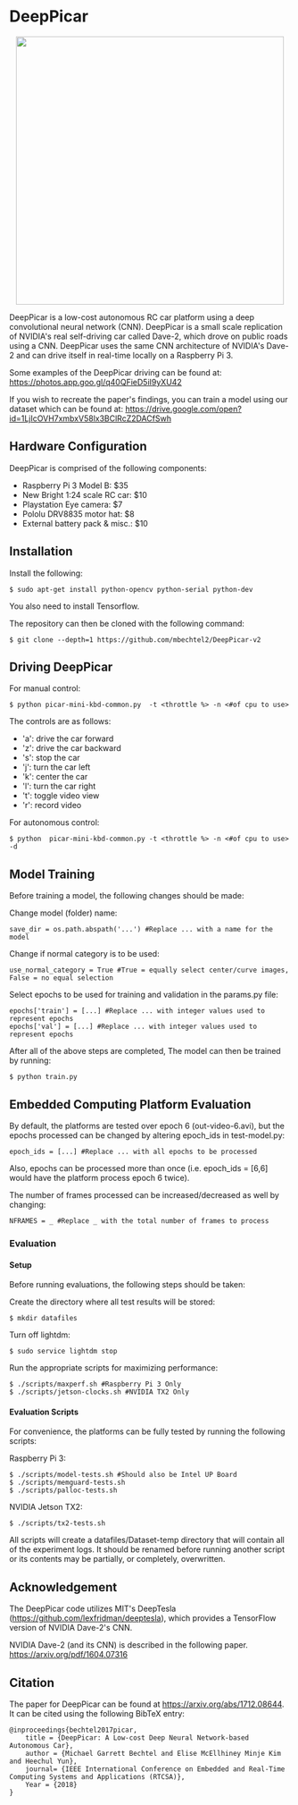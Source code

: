 # DeepPicar

<p align="center"><img src="https://github.com/mbechtel2/DeepPicar-v2/blob/master/images/DeepPicar_platform.jpg" width="480" height="480"/></p>

DeepPicar is a low-cost autonomous RC car platform using a deep
convolutional neural network (CNN). DeepPicar is a small scale replication
of NVIDIA's real self-driving car called Dave-2, which drove on public
roads using a CNN. DeepPicar uses the same CNN architecture of NVIDIA's
Dave-2 and can drive itself in real-time locally on a Raspberry Pi 3.

Some examples of the DeepPicar driving can be found at: https://photos.app.goo.gl/q40QFieD5iI9yXU42

If you wish to recreate the paper's findings, you can train a model using our dataset which can be found at:
https://drive.google.com/open?id=1LjIcOVH7xmbxV58lx3BClRcZ2DACfSwh

## Hardware Configuration
DeepPicar is comprised of the following components:

* Raspberry Pi 3 Model B: $35
* New Bright 1:24 scale RC car: $10
* Playstation Eye camera: $7
* Pololu DRV8835 motor hat: $8
* External battery pack & misc.: $10

## Installation

Install the following:

	$ sudo apt-get install python-opencv python-serial python-dev

You also need to install Tensorflow.

The repository can then be cloned with the following command:

	$ git clone --depth=1 https://github.com/mbechtel2/DeepPicar-v2


## Driving DeepPicar
For manual control:

	$ python picar-mini-kbd-common.py  -t <throttle %> -n <#of cpu to use>

The controls are as follows:
* 'a': drive the car forward
* 'z': drive the car backward
* 's': stop the car
* 'j': turn the car left
* 'k': center the car
* 'l': turn the car right
* 't': toggle video view
* 'r': record video

For autonomous control:

	$ python  picar-mini-kbd-common.py -t <throttle %> -n <#of cpu to use> -d

## Model Training
Before training a model, the following changes should be made:

Change model (folder) name:

	save_dir = os.path.abspath('...') #Replace ... with a name for the model

Change if normal category is to be used:

	use_normal_category = True #True = equally select center/curve images, False = no equal selection

Select epochs to be used for training and validation in the params.py file:

	epochs['train'] = [...] #Replace ... with integer values used to represent epochs  
	epochs['val'] = [...] #Replace ... with integer values used to represent epochs

After all of the above steps are completed, The model can then be trained
by running:

	$ python train.py

## Embedded Computing Platform Evaluation
By default, the platforms are tested over epoch 6 (out-video-6.avi), but
the epochs processed can be changed by altering epoch_ids in test-model.py:

	epoch_ids = [...] #Replace ... with all epochs to be processed

Also, epochs can be processed more than once (i.e. epoch_ids = [6,6] would
have the platform process epoch 6 twice).

The number of frames processed can be increased/decreased as well by
changing:

	NFRAMES = _ #Replace _ with the total number of frames to process

### Evaluation

#### Setup

Before running evaluations, the following steps should be taken:

Create the directory where all test results will be stored:

	$ mkdir datafiles

Turn off lightdm:

	$ sudo service lightdm stop

Run the appropriate scripts for maximizing performance:

	$ ./scripts/maxperf.sh #Raspberry Pi 3 Only
	$ ./scripts/jetson-clocks.sh #NVIDIA TX2 Only

#### Evaluation Scripts

For convenience, the platforms can be fully tested by running the following
scripts:

Raspberry Pi 3:

	$ ./scripts/model-tests.sh #Should also be Intel UP Board
	$ ./scripts/memguard-tests.sh
	$ ./scripts/palloc-tests.sh

NVIDIA Jetson TX2:

	$ ./scripts/tx2-tests.sh

All scripts will create a datafiles/Dataset-temp directory that will contain all of the experiment logs. It should be renamed before running another script or its contents may be partially, or completely, overwritten.

## Acknowledgement
The DeepPicar code utilizes MIT's DeepTesla (https://github.com/lexfridman/deeptesla), which provides a TensorFlow version of NVIDIA Dave-2's CNN.

NVIDIA Dave-2 (and its CNN) is described in the following paper.
https://arxiv.org/pdf/1604.07316

## Citation
The paper for DeepPicar can be found at https://arxiv.org/abs/1712.08644. It can be cited using the following BibTeX entry:

	@inproceedings{bechtel2017picar,
		title = {DeepPicar: A Low-cost Deep Neural Network-based Autonomous Car},    
		author = {Michael Garrett Bechtel and Elise McEllhiney Minje Kim and Heechul Yun},
		journal= {IEEE International Conference on Embedded and Real-Time Computing Systems and Applications (RTCSA)},
		Year = {2018}
	}
